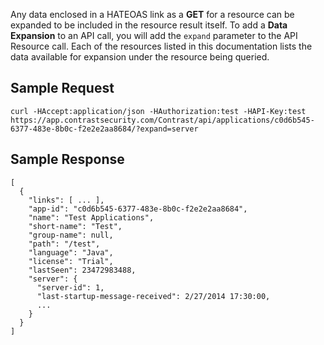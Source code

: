 <!--
title: "Data Expansion"
description: "Information on data expansion"
-->

Any data enclosed in a HATEOAS link as a **GET** for a resource can be expanded to be included in the resource result itself. To add a **Data Expansion** to an API call, you will add the ```expand``` parameter to the API Resource call. Each of the resources listed in this documentation lists the data available for expansion under the resource being queried.

## Sample Request

```
curl -HAccept:application/json -HAuthorization:test -HAPI-Key:test https://app.contrastsecurity.com/Contrast/api/applications/c0d6b545-6377-483e-8b0c-f2e2e2aa8684/?expand=server
```

## Sample Response

```
[
  {
    "links": [ ... ],
    "app-id": "c0d6b545-6377-483e-8b0c-f2e2e2aa8684",
    "name": "Test Applications",
    "short-name": "Test",
    "group-name": null,
    "path": "/test",
    "language": "Java",
    "license": "Trial",
    "lastSeen": 23472983488,
    "server": {
      "server-id": 1,
      "last-startup-message-received": 2/27/2014 17:30:00,
      ...
    }
  }
]
```
